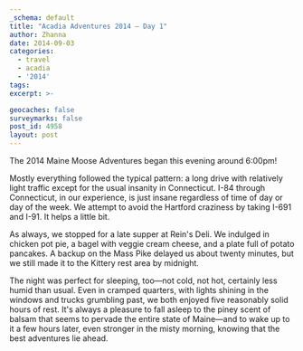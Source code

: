 ```yaml
---
_schema: default
title: "Acadia Adventures 2014 – Day 1"
author: Zhanna
date: 2014-09-03
categories:
  - travel
  - acadia
  - '2014'
tags:
excerpt: >-

geocaches: false
surveymarks: false
post_id: 4958
layout: post   
---
```


The 2014 Maine Moose Adventures began this evening around 6:00pm!

Mostly everything followed the typical pattern: a long drive with relatively light traffic except for the usual insanity in Connecticut. I-84 through Connecticut, in our experience, is just insane regardless of time of day or day of the week. We attempt to avoid the Hartford craziness by taking I-691 and I-91. It helps a little bit.

As always, we stopped for a late supper at Rein's Deli.  We indulged in chicken pot pie, a bagel with veggie cream cheese,  and a plate full of potato pancakes. A backup on the Mass Pike delayed us about twenty minutes, but we still made it to the Kittery rest area by midnight. 

The night was perfect for sleeping, too—not cold, not hot, certainly less humid than usual.  Even in cramped quarters, with lights shining in the windows and trucks grumbling past, we both enjoyed five reasonably solid hours of rest. It's always a pleasure to fall asleep to the piney scent of balsam that seems to pervade the entire state of Maine—and to wake up to it a few hours later, even stronger in the misty morning, knowing that the best adventures lie ahead. 
